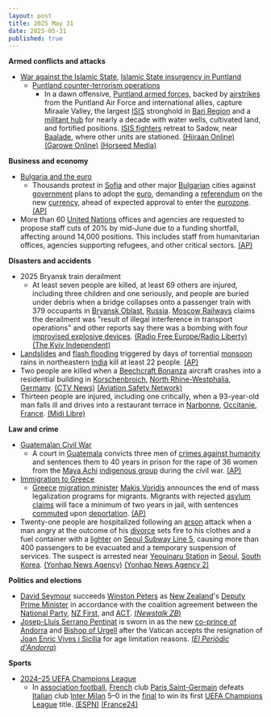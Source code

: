 ```yaml
---
layout: post
title: 2025 May 31
date: 2025-05-31
published: true
---
```



**Armed conflicts and attacks**

* [War against the Islamic State](https://en.wikipedia.org/wiki/War_against_the_Islamic_State "War against the Islamic State"), [Islamic State insurgency in Puntland](https://en.wikipedia.org/wiki/Islamic_State_insurgency_in_Puntland "Islamic State insurgency in Puntland")
  + [Puntland counter-terrorism operations](https://en.wikipedia.org/wiki/Puntland_counter-terrorism_operations "Puntland counter-terrorism operations")
    - In a dawn offensive, [Puntland armed forces](https://en.wikipedia.org/wiki/Puntland_armed_forces "Puntland armed forces"), backed by [airstrikes](https://en.wikipedia.org/wiki/American_military_intervention_in_Somalia_%282007%E2%80%93present%29 "American military intervention in Somalia (2007–present)") from the Puntland Air Force and international allies, capture Miraale Valley, the largest [ISIS](https://en.wikipedia.org/wiki/ISIS "ISIS") stronghold in [Bari Region](https://en.wikipedia.org/wiki/Bari_Region "Bari Region") and a [militant hub](https://en.wikipedia.org/wiki/Islamic_State_%E2%80%93_Somalia_Province "Islamic State – Somalia Province") for nearly a decade with water wells, cultivated land, and fortified positions. [ISIS fighters](https://en.wikipedia.org/wiki/List_of_Islamic_State_members "List of Islamic State members") retreat to Sadow, near [Baalade](https://en.wikipedia.org/wiki/Balade_%28Somalia%29 "Balade (Somalia)"), where other units are stationed. [(Hiiraan Online)](https://www.hiiraan.com/news4/2025/May/201698/puntland_forces_capture_key_isis_stronghold_in_togga_miraale.aspx) [(Garowe Online)](https://www.garoweonline.com/en/news/somalia/soomaaliya-puntland-oo-gacanta-ku-dhigtay-xarunta-dhexe-ee-isis-ee-dooxada-miraale) [(Horseed Media)](https://horseedmedia.net/somalia-puntland-forces-capture-last-isis-stronghold-in-miraale-valley-in-the-cal-miskaad-mountains/405973/)

**Business and economy**

* [Bulgaria and the euro](https://en.wikipedia.org/wiki/Bulgaria_and_the_euro "Bulgaria and the euro")
  + Thousands protest in [Sofia](https://en.wikipedia.org/wiki/Sofia "Sofia") and other major [Bulgarian](https://en.wikipedia.org/wiki/Bulgaria "Bulgaria") cities against [government](https://en.wikipedia.org/wiki/Government_of_Bulgaria "Government of Bulgaria") plans to adopt the [euro](https://en.wikipedia.org/wiki/Euro "Euro"), demanding a [referendum](https://en.wikipedia.org/wiki/Referendum "Referendum") on the new [currency](https://en.wikipedia.org/wiki/Currency "Currency"), ahead of expected approval to enter the [eurozone](https://en.wikipedia.org/wiki/Eurozone "Eurozone"). [(AP)](https://apnews.com/article/bulgaria-eurozone-protests-nationalists-e8714ca044056b02c0a543f3025156a2)
* More than 60 [United Nations](https://en.wikipedia.org/wiki/United_Nations "United Nations") offices and agencies are requested to propose staff cuts of 20% by mid-June due to a funding shortfall, affecting around 14,000 positions. This includes staff from humanitarian offices, agencies supporting refugees, and other critical sectors. [(AP)](https://apnews.com/article/un-budget-job-cuts-guterres-0e3e08fed833936fd41774ff9684cd85)

**Disasters and accidents**

* 2025 Bryansk train derailment
  + At least seven people are killed, at least 69 others are injured, including three children and one seriously, and people are buried under debris when a bridge collapses onto a passenger train with 379 occupants in [Bryansk Oblast](https://en.wikipedia.org/wiki/Bryansk_Oblast "Bryansk Oblast"), [Russia](https://en.wikipedia.org/wiki/Russia "Russia"). [Moscow Railways](https://en.wikipedia.org/wiki/Moscow_Railways "Moscow Railways") claims the derailment was "result of illegal interference in transport operations" and other reports say there was a bombing with four [improvised explosive devices](https://en.wikipedia.org/wiki/Improvised_explosive_device "Improvised explosive device"). [(Radio Free Europe/Radio Liberty)](https://www.rferl.org/a/russia-train-bryansk-klimov-derailment/33430473.html) [(The Kyiv Independent)](https://kyivindependent.com/4-killed-44-injured-in-train-derailment-in-russias-bryansk-oblast-following-bridge-collapse-officials-claim/)
* [Landslides](https://en.wikipedia.org/wiki/Landslide "Landslide") and [flash flooding](https://en.wikipedia.org/wiki/Flash_flooding "Flash flooding") triggered by days of torrential [monsoon](https://en.wikipedia.org/wiki/Monsoon "Monsoon") rains in northeastern [India](https://en.wikipedia.org/wiki/India "India") kill at least 22 people. [(AP)](https://apnews.com/article/india-monsoon-floods-assam-4baee8dfd8518be63fae08cc2c2e58e0)
* Two people are killed when a [Beechcraft Bonanza](https://en.wikipedia.org/wiki/Beechcraft_Bonanza "Beechcraft Bonanza") aircraft crashes into a residential building in [Korschenbroich](https://en.wikipedia.org/wiki/Korschenbroich "Korschenbroich"), [North Rhine-Westphalia](https://en.wikipedia.org/wiki/North_Rhine-Westphalia "North Rhine-Westphalia"), [Germany](https://en.wikipedia.org/wiki/Germany "Germany"). [(CTV News)](https://www.ctvnews.ca/world/article/a-small-plane-crashes-into-the-terrace-of-a-house-in-germany-2-people-are-dead/) [(Aviation Safety Network)](https://asn.flightsafety.org/wikibase/515786)
* Thirteen people are injured, including one critically, when a 93-year-old man falls ill and drives into a restaurant terrace in [Narbonne](https://en.wikipedia.org/wiki/Narbonne "Narbonne"), [Occitanie](https://en.wikipedia.org/wiki/Occitania_%28administrative_region%29 "Occitania (administrative region)"), [France](https://en.wikipedia.org/wiki/France "France"). [(Midi Libre)](https://www.midilibre.fr/2025/05/31/on-aurait-dit-un-attentat-un-homme-de-93-ans-percute-la-terrasse-dun-restaurant-a-narbonne-13-blesses-dont-un-en-urgence-absolue-12732821.php)

**Law and crime**

* [Guatemalan Civil War](https://en.wikipedia.org/wiki/Guatemalan_Civil_War "Guatemalan Civil War")
  + A court in [Guatemala](https://en.wikipedia.org/wiki/Guatemala "Guatemala") convicts three men of [crimes against humanity](https://en.wikipedia.org/wiki/Crimes_against_humanity "Crimes against humanity") and sentences them to 40 years in prison for the rape of 36 women from the [Maya Achi](https://en.wikipedia.org/wiki/Achi_people "Achi people") [indigenous group](https://en.wikipedia.org/wiki/Indigenous_peoples_of_Guatemala "Indigenous peoples of Guatemala") during the civil war. [(AP)](https://apnews.com/article/guatemala-war-crimes-indigenous-convicted-b5cc4488e1b9051ffa78358a6534f0b1)
* [Immigration to Greece](https://en.wikipedia.org/wiki/Immigration_to_Greece "Immigration to Greece")
  + [Greece](https://en.wikipedia.org/wiki/Greece "Greece") [migration minister](https://en.wikipedia.org/wiki/Ministry_of_Migration_and_Asylum "Ministry of Migration and Asylum") [Makis Voridis](https://en.wikipedia.org/wiki/Makis_Voridis "Makis Voridis") announces the end of mass legalization programs for migrants. Migrants with rejected [asylum claims](https://en.wikipedia.org/wiki/Asylum_claim "Asylum claim") will face a minimum of two years in jail, with sentences [commuted](https://en.wikipedia.org/wiki/Commutation_%28law%29 "Commutation (law)") upon [deportation](https://en.wikipedia.org/wiki/Deportation "Deportation"). [(AP)](https://apnews.com/article/greece-migration-europe-deportations-296dc5da631895bea339dc225df9be7a)
* Twenty-one people are hospitalized following an [arson](https://en.wikipedia.org/wiki/Arson "Arson") attack when a man angry at the outcome of his [divorce](https://en.wikipedia.org/wiki/Divorce "Divorce") sets fire to his clothes and a fuel container with a [lighter](https://en.wikipedia.org/wiki/Lighter "Lighter") on [Seoul Subway Line 5](https://en.wikipedia.org/wiki/Seoul_Subway_Line_5 "Seoul Subway Line 5"), causing more than 400 passengers to be evacuated and a temporary suspension of services. The suspect is arrested near [Yeouinaru Station](https://en.wikipedia.org/wiki/Yeouinaru_Station "Yeouinaru Station") in [Seoul](https://en.wikipedia.org/wiki/Seoul "Seoul"), [South Korea](https://en.wikipedia.org/wiki/South_Korea "South Korea"). [(Yonhap News Agency)](https://en.yna.co.kr/view/AEN20250531000851315) [(Yonhap News Agency 2)](https://en.yna.co.kr/view/AEN20250531000852315)

**Politics and elections**

* [David Seymour](https://en.wikipedia.org/wiki/David_Seymour "David Seymour") succeeds [Winston Peters](https://en.wikipedia.org/wiki/Winston_Peters "Winston Peters") as [New Zealand](https://en.wikipedia.org/wiki/New_Zealand "New Zealand")'s [Deputy Prime Minister](https://en.wikipedia.org/wiki/Deputy_Prime_Minister_of_New_Zealand "Deputy Prime Minister of New Zealand") in accordance with the coalition agreement between the [National Party](https://en.wikipedia.org/wiki/National_Party_of_New_Zealand "National Party of New Zealand"), [NZ First](https://en.wikipedia.org/wiki/New_Zealand_First "New Zealand First"), and [ACT](https://en.wikipedia.org/wiki/ACT_New_Zealand "ACT New Zealand"). [(*Newstalk ZB*)](https://www.newstalkzb.co.nz/news/politics/david-seymour-sworn-in-as-deputy-prime-minister-succeeds-winston-peters/)
* [Josep-Lluís Serrano Pentinat](https://en.wikipedia.org/wiki/Josep-Llu%C3%ADs_Serrano_Pentinat "Josep-Lluís Serrano Pentinat") is sworn in as the new [co-prince of Andorra](https://en.wikipedia.org/wiki/Co-princes_of_Andorra "Co-princes of Andorra") and [Bishop of Urgell](https://en.wikipedia.org/wiki/Bishop_of_Urgell "Bishop of Urgell") after the Vatican accepts the resignation of [Joan Enric Vives i Sicília](https://en.wikipedia.org/wiki/Joan_Enric_Vives_i_Sic%C3%ADlia "Joan Enric Vives i Sicília") for age limitation reasons. [(*El Periòdic d'Andorra*)](https://elperiodic.ad/societat/josep-lluis-serrano-pentinat-pren-possessio-com-a-nou-coprincep-episcopal-dandorra/)

**Sports**

* [2024–25 UEFA Champions League](https://en.wikipedia.org/wiki/2024%E2%80%9325_UEFA_Champions_League "2024–25 UEFA Champions League")
  + In [association football](https://en.wikipedia.org/wiki/Association_football "Association football"), [French](https://en.wikipedia.org/wiki/French_Football_Federation "French Football Federation") club [Paris Saint-Germain](https://en.wikipedia.org/wiki/Paris_Saint-Germain "Paris Saint-Germain") defeats [Italian](https://en.wikipedia.org/wiki/Italian_Football_Federation "Italian Football Federation") club [Inter Milan](https://en.wikipedia.org/wiki/Inter_Milan "Inter Milan") 5–0 in the [final](https://en.wikipedia.org/wiki/2025_UEFA_Champions_League_Final "2025 UEFA Champions League Final") to win its first [UEFA Champions League](https://en.wikipedia.org/wiki/UEFA_Champions_League "UEFA Champions League") title. [(ESPN)](https://www.espn.com/soccer/story/_/id/45408435/champions-league-final-psg-inter-milan-win-first-title-record) [(France24)](https://www.france24.com/en/live-news/20250531-brilliant-psg-demolish-inter-milan-to-win-first-champions-league-title)
